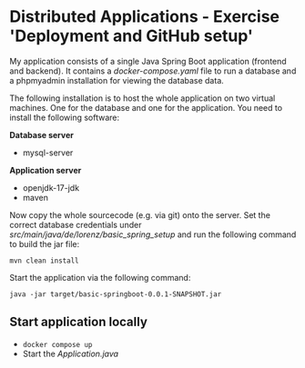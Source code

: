 # Distributed Applications - Exercise 'Deployment and GitHub setup'

My application consists of a single Java Spring Boot application (frontend and backend). It contains a _docker-compose.yaml_ file to run a database and a phpmyadmin installation for viewing the database data.

The following installation is to host the whole application on two virtual machines. One for the database and one for the application. You need to install the following software:

__Database server__
- mysql-server

__Application server__
- openjdk-17-jdk
- maven

Now copy the whole sourcecode (e.g. via git) onto the server. Set the correct database credentials under _src/main/java/de/lorenz/basic_spring_setup_ and run the following command to build the jar file:
```
mvn clean install
```

Start the application via the following command:
```
java -jar target/basic-springboot-0.0.1-SNAPSHOT.jar
```

## Start application locally
- `docker compose up`
- Start the _Application.java_